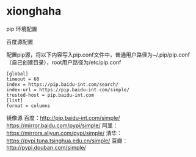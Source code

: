 # xionghaha

pip
环境配置

百度源配置

配置pip源，将以下内容写入pip.conf文件中，普通用户路径为~/.pip/pip.conf（自己创建目录），root用户路径为/etc/pip.conf
``` shell
[global]
timeout = 60
index = https://pip.baidu-int.com/search/
index-url = https://pip.baidu-int.com/simple/
trusted-host = pip.baidu-int.com
[list]
format = columns
```
镜像源
百度：http://pip.baidu-int.com/simple/
https://mirror.baidu.com/pypi/simple/
阿里：https://mirrors.aliyun.com/pypi/simple/
清华：https://pypi.tuna.tsinghua.edu.cn/simple/
豆瓣：http://pypi.douban.com/simple/
